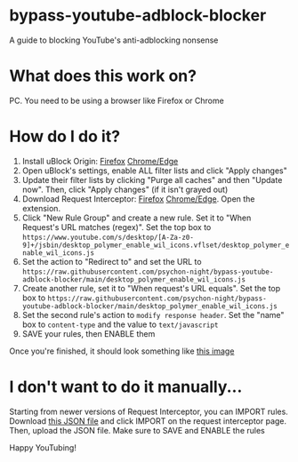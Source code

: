 # bypass-youtube-adblock-blocker
A guide to blocking YouTube's anti-adblocking nonsense

# What does this work on?
PC. You need to be using a browser like Firefox or Chrome

# How do I do it?

1. Install uBlock Origin: [Firefox](https://addons.mozilla.org/en-US/firefox/addon/ublock-origin/) [Chrome/Edge](https://chrome.google.com/webstore/detail/ublock-origin/cjpalhdlnbpafiamejdnhcphjbkeiagm)
2. Open uBlock's settings, enable ALL filter lists and click "Apply changes"
3. Update their filter lists by clicking "Purge all caches" and then "Update now". Then, click "Apply changes" (if it isn't grayed out)
4. Download Request Interceptor: [Firefox](https://addons.mozilla.org/en-US/firefox/addon/request-interceptor/) [Chrome/Edge](https://chrome.google.com/webstore/detail/request-interceptor/bfgblailifedppfilabonohepkofbkpm). Open the extension.
5. Click "New Rule Group" and create a new rule. Set it to "When Request's URL matches (regex)". Set the top box to `https://www.youtube.com/s/desktop/[A-Za-z0-9]+/jsbin/desktop_polymer_enable_wil_icons.vflset/desktop_polymer_enable_wil_icons.js`
6. Set the action to "Redirect to" and set the URL to `https://raw.githubusercontent.com/psychon-night/bypass-youtube-adblock-blocker/main/desktop_polymer_enable_wil_icons.js`
7. Create another rule, set it to "When request's URL equals". Set the top box to `https://raw.githubusercontent.com/psychon-night/bypass-youtube-adblock-blocker/main/desktop_polymer_enable_wil_icons.js`
8. Set the second rule's action to `modify response header`. Set the "name" box to `content-type` and the value to `text/javascript`
9. SAVE your rules, then ENABLE them

Once you're finished, it should look something like [this image](https://github.com/psychon-night/bypass-youtube-adblock-blocker/blob/main/Screenshot%20from%202023-10-16%2015-50-02.png)

# I don't want to do it manually...
Starting from newer versions of Request Interceptor, you can IMPORT rules. Download [this JSON file](https://github.com/psychon-night/bypass-youtube-adblock-blocker/blob/main/request-interceptor-rules.json) and click IMPORT on the request interceptor page. Then, upload the JSON file. Make sure to SAVE and ENABLE the rules

Happy YouTubing!
